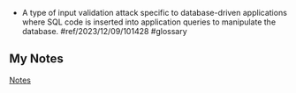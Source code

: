 - A type of input validation attack specific to database-driven applications where SQL code is inserted into application queries to manipulate the database. #ref/2023/12/09/101428 #glossary
## My Notes
[Notes](mynotes/sql-injection-notes.md)
